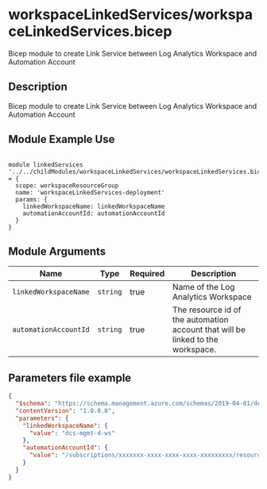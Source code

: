 # workspaceLinkedServices/workspaceLinkedServices.bicep
Bicep module to create Link Service between Log Analytics Workspace and Automation Account

## Description
Bicep module to create Link Service between Log Analytics Workspace and Automation Account


## Module Example Use

```bicep

module linkedServices '../../childModules/workspaceLinkedServices/workspaceLinkedServices.bicep' = {
  scope: workspaceResourceGroup
  name: 'workspaceLinkedServices-deployment'
  params: {
    linkedWorkspaceName: linkedWorkspaceName
    automationAccountId: automationAccountId
  }
}

```

## Module Arguments

|  Name | Type | Required | Description |
| --- | --- | --- | --- |
| `linkedWorkspaceName` | `string` | true | Name of the Log Analytics Workspace |
| `automationAccountId` | `string` | true | The resource id of the automation account that will be linked to the workspace. |


## Parameters file example
```json
{
  "$schema": "https://schema.management.azure.com/schemas/2019-04-01/deploymentParameters.json#",
  "contentVersion": "1.0.0.0",
  "parameters": {
    "linkedWorkspaceName": {
      "value": "dcs-mgmt-d-ws"
    },
    "automationAccountId": {
      "value": "/subscriptions/xxxxxxx-xxxx-xxxx-xxxx-xxxxxxxxx/resourceGroups/bicep/providers/Microsoft.Automation/automationAccounts/dcs-mgmt-d-aa"
    }
  }
}
```